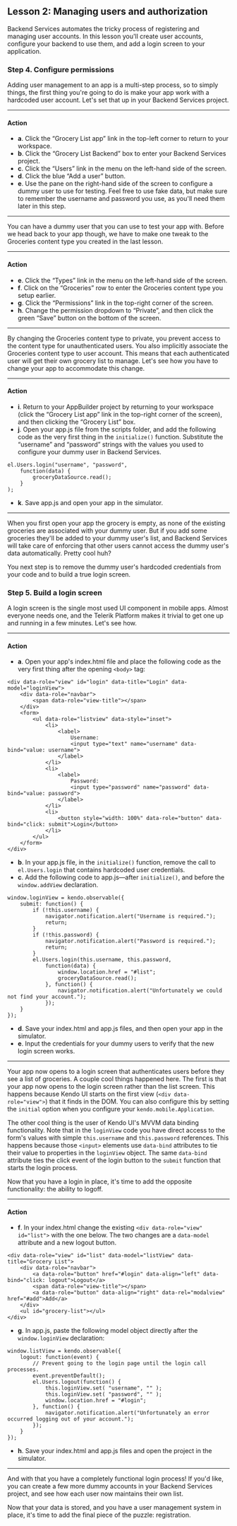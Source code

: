 ## Lesson 2: Managing users and authorization

Backend Services automates the tricky process of registering and managing user accounts. In this lesson you'll create user accounts, configure your backend to use them, and add a login screen to your application.

### Step 4. Configure permissions

Adding user management to an app is a multi-step process, so to simply things, the first thing you're going to do is make your app work with a hardcoded user account. Let's set that up in your Backend Services project.

<hr data-action="start" />

#### Action

* **a**. Click the “Grocery List app” link in the top-left corner to return to your workspace.
* **b**. Click the “Grocery List Backend” box to enter your Backend Services project.
* **c**. Click the “Users” link in the menu on the left-hand side of the screen.
* **d**. Click the blue “Add a user” button.
* **e**. Use the pane on the right-hand side of the screen to configure a dummy user to use for testing. Feel free to use fake data, but make sure to remember the username and password you use, as you'll need them later in this step.

<hr data-action="end" />

You can have a dummy user that you can use to test your app with. Before we head back to your app though, we have to make one tweak to the Groceries content type you created in the last lesson.

<hr data-action="start" />

#### Action

* **e**. Click the “Types” link in the menu on the left-hand side of the screen.
* **f**. Click on the “Groceries” row to enter the Groceries content type you setup earlier.
* **g**. Click the “Permissions” link in the top-right corner of the screen.
* **h**. Change the permission dropdown to “Private”, and then click the green “Save” button on the bottom of the screen.

<hr data-action="end" />

By changing the Groceries content type to private, you prevent access to the content type for unauthenticated users. You also implicitly associate the Groceries content type to user account. This means that each authenticated user will get their own grocery list to manage. Let's see how you have to change your app to accommodate this change.

<hr data-action="start" />

#### Action

* **i**. Return to your AppBuilder project by returning to your workspace (click the “Grocery List app” link in the top-right corner of the screen), and then clicking the “Grocery List” box.
* **j**. Open your app.js file from the scripts folder, and add the following code as the very first thing in the `initialize()` function. Substitute the “username” and “password” strings with the values you used to configure your dummy user in Backend Services.
```
el.Users.login("username", "password",
    function(data) {
        groceryDataSource.read();
    }
);
```
* **k**. Save app.js and open your app in the simulator.

<hr data-action="end" />

When you first open your app the grocery is empty, as none of the existing groceries are associated with your dummy user. But if you add some groceries they'll be added to your dummy user's list, and Backend Services will take care of enforcing that other users cannot access the dummy user's data automatically. Pretty cool huh?

You next step is to remove the dummy user's hardcoded credentials from your code and to build a true login screen.

### Step 5. Build a login screen

A login screen is the single most used UI component in mobile apps. Almost everyone needs one, and the Telerik Platform makes it trivial to get one up and running in a few minutes. Let's see how.

<hr data-action="start" />

#### Action

* **a**. Open your app's index.html file and place the following code as the very first thing after the opening `<body>` tag:
```
<div data-role="view" id="login" data-title="Login" data-model="loginView">
    <div data-role="navbar">
        <span data-role="view-title"></span>
    </div>
    <form>
        <ul data-role="listview" data-style="inset">
            <li>
                <label>
                    Username:
                    <input type="text" name="username" data-bind="value: username">
                </label>
            </li>
            <li>
                <label>
                    Password:
                    <input type="password" name="password" data-bind="value: password">
                </label>
            </li>
            <li>
                <button style="width: 100%" data-role="button" data-bind="click: submit">Login</button>
            </li>
        </ul>
    </form>
</div>
```
* **b**. In your app.js file, in the `initialize()` function, remove the call to `el.Users.login` that contains hardcoded user credentials.
* **c**. Add the following code to app.js—after `initialize()`, and before the `window.addView` declaration.
```
window.loginView = kendo.observable({
    submit: function() {
        if (!this.username) {
            navigator.notification.alert("Username is required.");
            return;
        }
        if (!this.password) {
            navigator.notification.alert("Password is required.");
            return;
        }
        el.Users.login(this.username, this.password,
            function(data) {
                window.location.href = "#list";
                groceryDataSource.read();
            }, function() {
                navigator.notification.alert("Unfortunately we could not find your account.");
            });
    }
});
```
* **d**. Save your index.html and app.js files, and then open your app in the simulator.
* **e**. Input the credentials for your dummy users to verify that the new login screen works.

<hr data-action="end" />

Your app now opens to a login screen that authenticates users before they see a list of groceries. A couple cool things happened here. The first is that your app now opens to the login screen rather than the list screen. This happens because Kendo UI starts on the first view (`<div data-role="view">`) that it finds in the DOM. You can also configure this by setting the `initial` option when you configure your `kendo.mobile.Application`.

The other cool thing is the user of Kendo UI's MVVM data binding functionality. Note that in the `loginView` code you have direct access to the form's values with simple `this.username` and `this.password` references. This happens because those `<input>` elements use `data-bind` attributes to tie their value to properties in the `loginView` object. The same `data-bind` attribute ties the click event of the login button to the `submit` function that starts the login process.

Now that you have a login in place, it's time to add the opposite functionality: the ability to logoff.

<hr data-action="start" />

#### Action

* **f**. In your index.html change the existing `<div data-role="view" id="list">` with the one below. The two changes are a `data-model` attribute and a new logout button.
```
<div data-role="view" id="list" data-model="listView" data-title="Grocery List">
    <div data-role="navbar">
        <a data-role="button" href="#login" data-align="left" data-bind="click: logout">Logout</a>
        <span data-role="view-title"></span>
        <a data-role="button" data-align="right" data-rel="modalview" href="#add">Add</a>
    </div>
    <ul id="grocery-list"></ul>
</div>
```
* **g**. In app.js, paste the following model object directly after the `window.loginView` declaration:
```
window.listView = kendo.observable({
    logout: function(event) {
        // Prevent going to the login page until the login call processes.
        event.preventDefault();
        el.Users.logout(function() {
            this.loginView.set( "username", "" );
            this.loginView.set( "password", "" );
            window.location.href = "#login";
        }, function() {
            navigator.notification.alert("Unfortunately an error occurred logging out of your account.");
        });
    }
});
```
* **h**. Save your index.html and app.js files and open the project in the simulator.

<hr data-action="end" />

And with that you have a completely functional login process! If you'd like, you can create a few more dummy accounts in your Backend Services project, and see how each user now maintains their own list.

Now that your data is stored, and you have a user management system in place, it's time to add the final piece of the puzzle: registration.